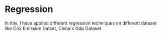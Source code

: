 <h1> Regression </h1>
<p> In this, I have applied different regression techniques on different dataset like Co2 Emission Datset, China's Gdp Dataset</p>
